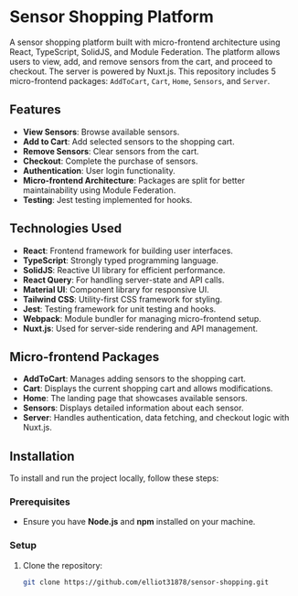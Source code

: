# Sensor Shopping Platform

A sensor shopping platform built with micro-frontend architecture using React, TypeScript, SolidJS, and Module Federation. The platform allows users to view, add, and remove sensors from the cart, and proceed to checkout. The server is powered by Nuxt.js. This repository includes 5 micro-frontend packages: `AddToCart`, `Cart`, `Home`, `Sensors`, and `Server`. 

## Features

- **View Sensors**: Browse available sensors.
- **Add to Cart**: Add selected sensors to the shopping cart.
- **Remove Sensors**: Clear sensors from the cart.
- **Checkout**: Complete the purchase of sensors.
- **Authentication**: User login functionality.
- **Micro-frontend Architecture**: Packages are split for better maintainability using Module Federation.
- **Testing**: Jest testing implemented for hooks.

## Technologies Used

- **React**: Frontend framework for building user interfaces.
- **TypeScript**: Strongly typed programming language.
- **SolidJS**: Reactive UI library for efficient performance.
- **React Query**: For handling server-state and API calls.
- **Material UI**: Component library for responsive UI.
- **Tailwind CSS**: Utility-first CSS framework for styling.
- **Jest**: Testing framework for unit testing and hooks.
- **Webpack**: Module bundler for managing micro-frontend setup.
- **Nuxt.js**: Used for server-side rendering and API management.

## Micro-frontend Packages

- **AddToCart**: Manages adding sensors to the shopping cart.
- **Cart**: Displays the current shopping cart and allows modifications.
- **Home**: The landing page that showcases available sensors.
- **Sensors**: Displays detailed information about each sensor.
- **Server**: Handles authentication, data fetching, and checkout logic with Nuxt.js.

## Installation

To install and run the project locally, follow these steps:

### Prerequisites

- Ensure you have **Node.js** and **npm** installed on your machine.

### Setup

1. Clone the repository:
   ```bash
   git clone https://github.com/elliot31878/sensor-shopping.git
